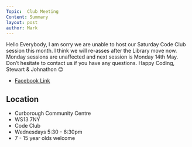 ```yaml
---
Topic:  Club Meeting
Content: Summary
layout: post
author: Mark
---
```

Hello Everybody, I am sorry we are unable to host our Saturday Code Club session this month. I think we will re-asses after the Library move now. Monday sessions are unaffected and next session is Monday 14th May. Don’t hesitate to contact us if you have any questions. Happy Coding, Stewart & Johnathon 😊



* [Facebook Link](https://www.facebook.com/1481985248595237/posts/1541258649334563/)

## Location

* Curborough Community Centre
* WS13 7NY
* Code Club
* Wednesdays 5:30 - 6:30pm
* 7 - 15 year olds welcome

